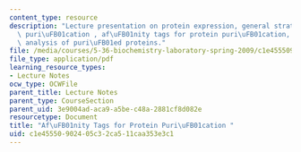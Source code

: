 ```yaml
---
content_type: resource
description: "Lecture presentation on protein expression, general strategies for protein\
  \ puri\uFB01cation , af\uFB01nity tags for protein puri\uFB01cation, and SDS gel\
  \ analysis of puri\uFB01ed proteins."
file: /media/courses/5-36-biochemistry-laboratory-spring-2009/c1e45550902405c32ca511caa353e3c1_Slides3.pdf
file_type: application/pdf
learning_resource_types:
- Lecture Notes
ocw_type: OCWFile
parent_title: Lecture Notes
parent_type: CourseSection
parent_uid: 3e9004ad-aca9-a5be-c48a-2881cf8d082e
resourcetype: Document
title: "Af\uFB01nity Tags for Protein Puri\uFB01cation "
uid: c1e45550-9024-05c3-2ca5-11caa353e3c1
---
```

